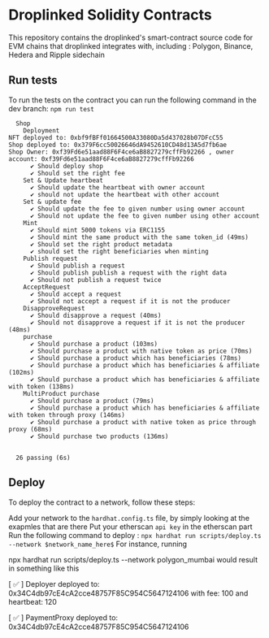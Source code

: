 # Droplinked Solidity Contracts
This repository contains the droplinked's smart-contract source code for EVM chains that droplinked integrates with, including : Polygon, Binance, Hedera and Ripple sidechain

## Run tests
To run the tests on the contract you can run the following command in the dev branch: 
`npm run test`

```
  Shop
    Deployment
NFT deployed to: 0xbf9fBFf01664500A33080Da5d437028b07DFcC55
Shop deployed to: 0x379F6cc50026646dA9452610CD48d13A5d7fb6ae
Shop Owner: 0xf39Fd6e51aad88F6F4ce6aB8827279cffFb92266 , owner account: 0xf39Fd6e51aad88F6F4ce6aB8827279cffFb92266
      ✔ Should deploy shop
      ✔ Should set the right fee
    Set & Update heartbeat
      ✔ Should update the heartbeat with owner account
      ✔ should not update the heartbeat with other account
    Set & update fee
      ✔ Should update the fee to given number using owner account
      ✔ Should not update the fee to given number using other account
    Mint
      ✔ Should mint 5000 tokens via ERC1155
      ✔ Should mint the same product with the same token_id (49ms)
      ✔ Should set the right product metadata
      ✔ should set the right beneficiaries when minting
    Publish request
      ✔ Should publish a request
      ✔ Should publish publish a request with the right data
      ✔ Should not publish a request twice
    AcceptRequest
      ✔ Should accept a request
      ✔ Should not accept a request if it is not the producer
    DisapproveRequest
      ✔ Should disapprove a request (40ms)
      ✔ Should not disapprove a request if it is not the producer (48ms)
    purchase
      ✔ Should purchase a product (103ms)
      ✔ Should purchase a product with native token as price (70ms)
      ✔ Should purchase a product which has beneficiaries (78ms)
      ✔ Should purchase a product which has beneficiaries & affiliate (102ms)
      ✔ Should purchase a product which has beneficiaries & affiliate with token (138ms)
    MultiProduct purchase
      ✔ Should purchase a product (79ms)
      ✔ Should purchase a product which has beneficiaries & affiliate with token through proxy (146ms)
      ✔ Should purchase a product with native token as price through proxy (68ms)
      ✔ Should purchase two products (136ms)


  26 passing (6s)
```
## Deploy
To deploy the contract to a network, follow these steps:

Add your network to the `hardhat.config.ts` file, by simply looking at the exapmles that are there
Put your etherscan `api key` in the etherscan part
Run the following command to deploy :
`npx hardhat run scripts/deploy.ts --network $network_name_here$`
For instance, running

npx hardhat run scripts/deploy.ts --network polygon_mumbai
would result in something like this

[ ✅ ] Deployer deployed to: 0x34C4db97cE4cA2cce48757F85C954C5647124106 with fee: 100 and heartbeat: 120

[ ✅ ] PaymentProxy deployed to: 0x34C4db97cE4cA2cce48757F85C954C5647124106

